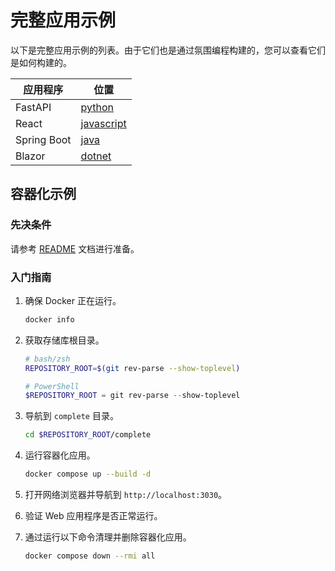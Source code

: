 # 完整应用示例

以下是完整应用示例的列表。由于它们也是通过氛围编程构建的，您可以查看它们是如何构建的。

| 应用程序     | 位置                         |
|-------------|------------------------------|
| FastAPI     | [python](./python/)         |
| React       | [javascript](./javascript/) |
| Spring Boot | [java](./java/)             |
| Blazor      | [dotnet](./dotnet/)         |

## 容器化示例

### 先决条件

请参考 [README](../README.md) 文档进行准备。

### 入门指南

1. 确保 Docker 正在运行。

    ```bash
    docker info
    ```

1. 获取存储库根目录。

    ```bash
    # bash/zsh
    REPOSITORY_ROOT=$(git rev-parse --show-toplevel)
    ```

    ```powershell
    # PowerShell
    $REPOSITORY_ROOT = git rev-parse --show-toplevel
    ```

1. 导航到 `complete` 目录。

    ```bash
    cd $REPOSITORY_ROOT/complete
    ```

1. 运行容器化应用。

    ```bash
    docker compose up --build -d
    ```

1. 打开网络浏览器并导航到 `http://localhost:3030`。
1. 验证 Web 应用程序是否正常运行。
1. 通过运行以下命令清理并删除容器化应用。

    ```bash
    docker compose down --rmi all
    ```